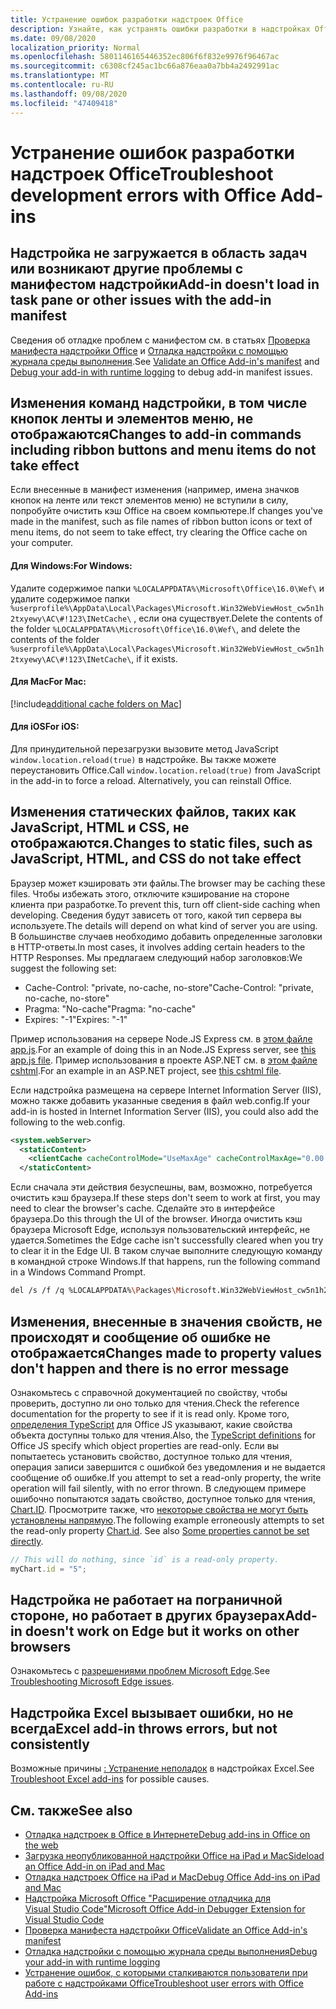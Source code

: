 ```yaml
---
title: Устранение ошибок разработки надстроек Office
description: Узнайте, как устранять ошибки разработки в надстройках Office.
ms.date: 09/08/2020
localization_priority: Normal
ms.openlocfilehash: 5801146165446352ec806f6f832e9976f96467ac
ms.sourcegitcommit: c6308cf245ac1bc66a876eaa0a7bb4a2492991ac
ms.translationtype: MT
ms.contentlocale: ru-RU
ms.lasthandoff: 09/08/2020
ms.locfileid: "47409418"
---
```

# <a name="troubleshoot-development-errors-with-office-add-ins"></a><span data-ttu-id="34f41-103">Устранение ошибок разработки надстроек Office</span><span class="sxs-lookup"><span data-stu-id="34f41-103">Troubleshoot development errors with Office Add-ins</span></span>

## <a name="add-in-doesnt-load-in-task-pane-or-other-issues-with-the-add-in-manifest"></a><span data-ttu-id="34f41-104">Надстройка не загружается в область задач или возникают другие проблемы с манифестом надстройки</span><span class="sxs-lookup"><span data-stu-id="34f41-104">Add-in doesn't load in task pane or other issues with the add-in manifest</span></span>

<span data-ttu-id="34f41-105">Сведения об отладке проблем с манифестом см. в статьях [Проверка манифеста надстройки Office](troubleshoot-manifest.md) и [Отладка надстройки с помощью журнала среды выполнения](runtime-logging.md).</span><span class="sxs-lookup"><span data-stu-id="34f41-105">See [Validate an Office Add-in's manifest](troubleshoot-manifest.md) and [Debug your add-in with runtime logging](runtime-logging.md) to debug add-in manifest issues.</span></span>

## <a name="changes-to-add-in-commands-including-ribbon-buttons-and-menu-items-do-not-take-effect"></a><span data-ttu-id="34f41-106">Изменения команд надстройки, в том числе кнопок ленты и элементов меню, не отображаются</span><span class="sxs-lookup"><span data-stu-id="34f41-106">Changes to add-in commands including ribbon buttons and menu items do not take effect</span></span>

<span data-ttu-id="34f41-107">Если внесенные в манифест изменения (например, имена значков кнопок на ленте или текст элементов меню) не вступили в силу, попробуйте очистить кэш Office на своем компьютере.</span><span class="sxs-lookup"><span data-stu-id="34f41-107">If changes you've made in the manifest, such as file names of ribbon button icons or text of menu items, do not seem to take effect, try clearing the Office cache on your computer.</span></span> 

#### <a name="for-windows"></a><span data-ttu-id="34f41-108">Для Windows:</span><span class="sxs-lookup"><span data-stu-id="34f41-108">For Windows:</span></span>

<span data-ttu-id="34f41-109">Удалите содержимое папки `%LOCALAPPDATA%\Microsoft\Office\16.0\Wef\` и удалите содержимое папки `%userprofile%\AppData\Local\Packages\Microsoft.Win32WebViewHost_cw5n1h2txyewy\AC\#!123\INetCache\` , если она существует.</span><span class="sxs-lookup"><span data-stu-id="34f41-109">Delete the contents of the folder `%LOCALAPPDATA%\Microsoft\Office\16.0\Wef\`, and delete the contents of the folder `%userprofile%\AppData\Local\Packages\Microsoft.Win32WebViewHost_cw5n1h2txyewy\AC\#!123\INetCache\`, if it exists.</span></span>

#### <a name="for-mac"></a><span data-ttu-id="34f41-110">Для Mac</span><span class="sxs-lookup"><span data-stu-id="34f41-110">For Mac:</span></span>

[!include[additional cache folders on Mac](../includes/mac-cache-folders.md)]

#### <a name="for-ios"></a><span data-ttu-id="34f41-111">Для iOS</span><span class="sxs-lookup"><span data-stu-id="34f41-111">For iOS:</span></span>
<span data-ttu-id="34f41-p101">Для принудительной перезагрузки вызовите метод JavaScript `window.location.reload(true)` в надстройке. Вы также можете переустановить Office.</span><span class="sxs-lookup"><span data-stu-id="34f41-p101">Call `window.location.reload(true)` from JavaScript in the add-in to force a reload. Alternatively, you can reinstall Office.</span></span>

## <a name="changes-to-static-files-such-as-javascript-html-and-css-do-not-take-effect"></a><span data-ttu-id="34f41-114">Изменения статических файлов, таких как JavaScript, HTML и CSS, не отображаются.</span><span class="sxs-lookup"><span data-stu-id="34f41-114">Changes to static files, such as JavaScript, HTML, and CSS do not take effect</span></span>

<span data-ttu-id="34f41-115">Браузер может кэшировать эти файлы.</span><span class="sxs-lookup"><span data-stu-id="34f41-115">The browser may be caching these files.</span></span> <span data-ttu-id="34f41-116">Чтобы избежать этого, отключите кэширование на стороне клиента при разработке.</span><span class="sxs-lookup"><span data-stu-id="34f41-116">To prevent this, turn off client-side caching when developing.</span></span> <span data-ttu-id="34f41-117">Сведения будут зависеть от того, какой тип сервера вы используете.</span><span class="sxs-lookup"><span data-stu-id="34f41-117">The details will depend on what kind of server you are using.</span></span> <span data-ttu-id="34f41-118">В большинстве случаев необходимо добавить определенные заголовки в HTTP-ответы.</span><span class="sxs-lookup"><span data-stu-id="34f41-118">In most cases, it involves adding certain headers to the HTTP Responses.</span></span> <span data-ttu-id="34f41-119">Мы предлагаем следующий набор заголовков:</span><span class="sxs-lookup"><span data-stu-id="34f41-119">We suggest the following set:</span></span>

- <span data-ttu-id="34f41-120">Cache-Control: "private, no-cache, no-store"</span><span class="sxs-lookup"><span data-stu-id="34f41-120">Cache-Control: "private, no-cache, no-store"</span></span>
- <span data-ttu-id="34f41-121">Pragma: "No-cache"</span><span class="sxs-lookup"><span data-stu-id="34f41-121">Pragma: "no-cache"</span></span>
- <span data-ttu-id="34f41-122">Expires: "-1"</span><span class="sxs-lookup"><span data-stu-id="34f41-122">Expires: "-1"</span></span>

<span data-ttu-id="34f41-123">Пример использования на сервере Node.JS Express см. в [этом файле app.js](https://github.com/OfficeDev/Office-Add-in-NodeJS-SSO/blob/master/Complete/app.js).</span><span class="sxs-lookup"><span data-stu-id="34f41-123">For an example of doing this in an Node.JS Express server, see [this app.js file](https://github.com/OfficeDev/Office-Add-in-NodeJS-SSO/blob/master/Complete/app.js).</span></span> <span data-ttu-id="34f41-124">Пример использования в проекте ASP.NET см. в [этом файле cshtml](https://github.com/OfficeDev/Office-Add-in-ASPNET-SSO/blob/master/Complete/Office-Add-in-ASPNET-SSO-WebAPI/Views/Shared/_Layout.cshtml).</span><span class="sxs-lookup"><span data-stu-id="34f41-124">For an example in an ASP.NET project, see [this cshtml file](https://github.com/OfficeDev/Office-Add-in-ASPNET-SSO/blob/master/Complete/Office-Add-in-ASPNET-SSO-WebAPI/Views/Shared/_Layout.cshtml).</span></span>

<span data-ttu-id="34f41-125">Если надстройка размещена на сервере Internet Information Server (IIS), можно также добавить указанные сведения в файл web.config.</span><span class="sxs-lookup"><span data-stu-id="34f41-125">If your add-in is hosted in Internet Information Server (IIS), you could also add the following to the web.config.</span></span>

```xml
<system.webServer>
  <staticContent>
    <clientCache cacheControlMode="UseMaxAge" cacheControlMaxAge="0.00:00:00" cacheControlCustom="must-revalidate" />
  </staticContent>
```

<span data-ttu-id="34f41-126">Если сначала эти действия безуспешны, вам, возможно, потребуется очистить кэш браузера.</span><span class="sxs-lookup"><span data-stu-id="34f41-126">If these steps don't seem to work at first, you may need to clear the browser's cache.</span></span> <span data-ttu-id="34f41-127">Сделайте это в интерфейсе браузера.</span><span class="sxs-lookup"><span data-stu-id="34f41-127">Do this through the UI of the browser.</span></span> <span data-ttu-id="34f41-128">Иногда очистить кэш браузера Microsoft Edge, используя пользовательский интерфейс, не удается.</span><span class="sxs-lookup"><span data-stu-id="34f41-128">Sometimes the Edge cache isn't successfully cleared when you try to clear it in the Edge UI.</span></span> <span data-ttu-id="34f41-129">В таком случае выполните следующую команду в командной строке Windows.</span><span class="sxs-lookup"><span data-stu-id="34f41-129">If that happens, run the following command in a Windows Command Prompt.</span></span>

```bash
del /s /f /q %LOCALAPPDATA%\Packages\Microsoft.Win32WebViewHost_cw5n1h2txyewy\AC\#!123\INetCache\
```

## <a name="changes-made-to-property-values-dont-happen-and-there-is-no-error-message"></a><span data-ttu-id="34f41-130">Изменения, внесенные в значения свойств, не происходят и сообщение об ошибке не отображается</span><span class="sxs-lookup"><span data-stu-id="34f41-130">Changes made to property values don't happen and there is no error message</span></span>

<span data-ttu-id="34f41-131">Ознакомьтесь с справочной документацией по свойству, чтобы проверить, доступно ли оно только для чтения.</span><span class="sxs-lookup"><span data-stu-id="34f41-131">Check the reference documentation for the property to see if it is read only.</span></span> <span data-ttu-id="34f41-132">Кроме того, [определения TypeScript](../develop/referencing-the-javascript-api-for-office-library-from-its-cdn.md) для Office JS указывают, какие свойства объекта доступны только для чтения.</span><span class="sxs-lookup"><span data-stu-id="34f41-132">Also, the [TypeScript definitions](../develop/referencing-the-javascript-api-for-office-library-from-its-cdn.md) for Office JS specify which object properties are read-only.</span></span> <span data-ttu-id="34f41-133">Если вы попытаетесь установить свойство, доступное только для чтения, операция записи завершится с ошибкой без уведомления и не выдается сообщение об ошибке.</span><span class="sxs-lookup"><span data-stu-id="34f41-133">If you attempt to set a read-only property, the write operation will fail silently, with no error thrown.</span></span> <span data-ttu-id="34f41-134">В следующем примере ошибочно попытаются задать свойство, доступное только для чтения, [Chart.ID](/javascript/api/excel/excel.chart#id). Просмотрите также, что [некоторые свойства не могут быть установлены напрямую](../develop/application-specific-api-model.md#some-properties-cannot-be-set-directly).</span><span class="sxs-lookup"><span data-stu-id="34f41-134">The following example erroneously attempts to set the read-only property [Chart.id](/javascript/api/excel/excel.chart#id). See also [Some properties cannot be set directly](../develop/application-specific-api-model.md#some-properties-cannot-be-set-directly).</span></span>

```js
// This will do nothing, since `id` is a read-only property.
myChart.id = "5";
```

## <a name="add-in-doesnt-work-on-edge-but-it-works-on-other-browsers"></a><span data-ttu-id="34f41-135">Надстройка не работает на пограничной стороне, но работает в других браузерах</span><span class="sxs-lookup"><span data-stu-id="34f41-135">Add-in doesn't work on Edge but it works on other browsers</span></span>

<span data-ttu-id="34f41-136">Ознакомьтесь с [разрешениями проблем Microsoft Edge](../concepts/browsers-used-by-office-web-add-ins.md#troubleshooting-microsoft-edge-issues).</span><span class="sxs-lookup"><span data-stu-id="34f41-136">See [Troubleshooting Microsoft Edge issues](../concepts/browsers-used-by-office-web-add-ins.md#troubleshooting-microsoft-edge-issues).</span></span>

## <a name="excel-add-in-throws-errors-but-not-consistently"></a><span data-ttu-id="34f41-137">Надстройка Excel вызывает ошибки, но не всегда</span><span class="sxs-lookup"><span data-stu-id="34f41-137">Excel add-in throws errors, but not consistently</span></span>

<span data-ttu-id="34f41-138">Возможные причины [: Устранение неполадок](../excel/excel-add-ins-troubleshooting.md) в надстройках Excel.</span><span class="sxs-lookup"><span data-stu-id="34f41-138">See [Troubleshoot Excel add-ins](../excel/excel-add-ins-troubleshooting.md) for possible causes.</span></span>

## <a name="see-also"></a><span data-ttu-id="34f41-139">См. также</span><span class="sxs-lookup"><span data-stu-id="34f41-139">See also</span></span>

- [<span data-ttu-id="34f41-140">Отладка надстроек в Office в Интернете</span><span class="sxs-lookup"><span data-stu-id="34f41-140">Debug add-ins in Office on the web</span></span>](debug-add-ins-in-office-online.md)
- [<span data-ttu-id="34f41-141">Загрузка неопубликованной надстройки Office на iPad и Mac</span><span class="sxs-lookup"><span data-stu-id="34f41-141">Sideload an Office Add-in on iPad and Mac</span></span>](sideload-an-office-add-in-on-ipad-and-mac.md)  
- [<span data-ttu-id="34f41-142">Отладка надстроек Office на iPad и Mac</span><span class="sxs-lookup"><span data-stu-id="34f41-142">Debug Office Add-ins on iPad and Mac</span></span>](debug-office-add-ins-on-ipad-and-mac.md)  
- [<span data-ttu-id="34f41-143">Надстройка Microsoft Office "Расширение отладчика для Visual Studio Code"</span><span class="sxs-lookup"><span data-stu-id="34f41-143">Microsoft Office Add-in Debugger Extension for Visual Studio Code</span></span>](debug-with-vs-extension.md)
- [<span data-ttu-id="34f41-144">Проверка манифеста надстройки Office</span><span class="sxs-lookup"><span data-stu-id="34f41-144">Validate an Office Add-in's manifest</span></span>](troubleshoot-manifest.md)
- [<span data-ttu-id="34f41-145">Отладка надстройки с помощью журнала среды выполнения</span><span class="sxs-lookup"><span data-stu-id="34f41-145">Debug your add-in with runtime logging</span></span>](runtime-logging.md)
- [<span data-ttu-id="34f41-146">Устранение ошибок, с которыми сталкиваются пользователи при работе с надстройками Office</span><span class="sxs-lookup"><span data-stu-id="34f41-146">Troubleshoot user errors with Office Add-ins</span></span>](testing-and-troubleshooting.md)

